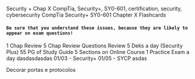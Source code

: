 Security + Chap X
CompTia, Security+, SY0-601, certification, security, cybersecurity
CompTia Security+ SY0-601 Chapter X Flashcards


#### `Be sure that you understand these issues, because they are likely to appear on exam questions!`

1 Chap 
Review 5 Chap Review Questions
Review 5 Deks a day (Security Plus)
55 PG of Study Guide
5 Sections on Online Course
1 Practice Exam a day
dasdasdasdas
01/03 - Security+
01/05 - SYCP
asdas

Decorar portas e protocolos
